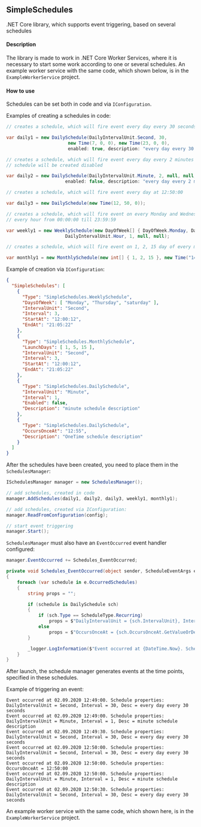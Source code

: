 ## SimpleSchedules

.NET Core library, which supports event triggering, based on several schedules

#### Description

The library is made to work in .NET Core Worker Services, where it is necessary to start some work according to one or several schedules. An example worker service with the same code, which shown below, is in the `ExampleWorkerService` project.

#### How to use

Schedules can be set both in code and via `IConfiguration`.

Examples of creating a schedules in code:

```csharp
// creates a schedule, which will fire event every day every 30 seconds from 07:00:00 till 23:00:00

var daily1 = new DailySchedule(DailyIntervalUnit.Second, 30,
                       new Time(7, 0, 0), new Time(23, 0, 0),
                       enabled: true, description: "every day every 30 seconds");

// creates a schedule, which will fire event every day every 2 minutes from 00:00:00 till 23:59:59,
// schedule will be created disabled

var daily2 = new DailySchedule(DailyIntervalUnit.Minute, 2, null, null,
                      enabled: false, description: "every day every 2 minutes");

// creates a schedule, which will fire event every day at 12:50:00

var daily3 = new DailySchedule(new Time(12, 50, 0));

// creates a schedule, which will fire event on every Monday and Wednesday,
// every hour from 00:00:00 till 23:59:59

var weekly1 = new WeeklySchedule(new DayOfWeek[] { DayOfWeek.Monday, DayOfWeek.Wednesday },
                      DailyIntervalUnit.Hour, 1, null, null);

// creates a schedule, which will fire event on 1, 2, 15 day of every month at 14:20:15

var monthly1 = new MonthlySchedule(new int[] { 1, 2, 15 }, new Time("14:20:15"));
```

Example of creation via `IConfiguration`:

```json
{
  "SimpleSchedules": [
    {
      "Type": "SimpleSchedules.WeeklySchedule",
      "DaysOfWeek": [ "Monday", "Thursday", "saturday" ],
      "IntervalUnit": "Second",
      "Interval": 3,
      "StartAt": "12:00:12",
      "EndAt": "21:05:22"
    },
    {
      "Type": "SimpleSchedules.MonthlySchedule",
      "LaunchDays": [ 1, 5, 15 ],
      "IntervalUnit": "Second",
      "Interval": 3,
      "StartAt": "12:00:12",
      "EndAt": "21:05:22"
    },
    {
      "Type": "SimpleSchedules.DailySchedule",
      "IntervalUnit": "Minute",
      "Interval": 1,
      "Enabled": false,
      "Description": "minute schedule description"
    },
    {
      "Type": "SimpleSchedules.DailySchedule",
      "OccursOnceAt": "12:55",
      "Description": "OneTime schedule description"
    }
  ]
}
```

After the schedules have been created, you need to place them in the `SchedulesManager`:

```csharp
ISchedulesManager manager = new SchedulesManager();

// add schedules, created in code
manager.AddSchedules(daily1, daily2, daily3, weekly1, monthly1);

// add schedules, created via IConfiguration:
manager.ReadFromConfiguration(config);

// start event triggering
manager.Start();
```

`SchedulesManager` must also have an `EventOccurred` event handler configured:

```csharp
manager.EventOccurred += Schedules_EventOccurred;

private void Schedules_EventOccurred(object sender, ScheduleEventArgs e)
{
    foreach (var schedule in e.OccurredSchedules)
    {
        string props = "";

        if (schedule is DailySchedule sch)
        {
            if (sch.Type == ScheduleType.Recurring)
                props = $"DailyIntervalUnit = {sch.IntervalUnit}, Interval = {sch.Interval}, Desc = {sch.Description}";
            else
                props = $"OccursOnceAt = {sch.OccursOnceAt.GetValueOrDefault().GetCurrentValue()}";
        }

        _logger.LogInformation($"Event occurred at {DateTime.Now}. Schedule properties: {props}");
    }
}
```

After launch, the schedule manager generates events at the time points, specified in these schedules.

Example of triggering an event:

```
Event occurred at 02.09.2020 12:49:00. Schedule properties: DailyIntervalUnit = Second, Interval = 30, Desc = every day every 30 seconds
Event occurred at 02.09.2020 12:49:00. Schedule properties: DailyIntervalUnit = Minute, Interval = 1, Desc = minute schedule description
Event occurred at 02.09.2020 12:49:30. Schedule properties: DailyIntervalUnit = Second, Interval = 30, Desc = every day every 30 seconds
Event occurred at 02.09.2020 12:50:00. Schedule properties: DailyIntervalUnit = Second, Interval = 30, Desc = every day every 30 seconds
Event occurred at 02.09.2020 12:50:00. Schedule properties: OccursOnceAt = 12:50:00
Event occurred at 02.09.2020 12:50:00. Schedule properties: DailyIntervalUnit = Minute, Interval = 1, Desc = minute schedule description
Event occurred at 02.09.2020 12:50:30. Schedule properties: DailyIntervalUnit = Second, Interval = 30, Desc = every day every 30 seconds
```

An example worker service with the same code, which shown here, is in the `ExampleWorkerService` project.
